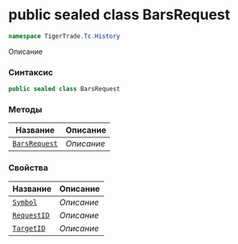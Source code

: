 
# public sealed class BarsRequest
```csharp
namespace TigerTrade.Tc.History
```



Описание

### Синтаксис
```csharp
public sealed class BarsRequest
```


### Методы
| Название | Описание |
| --- | --- |
| [`BarsRequest`](./BarsRequest.cs/Методы/BarsRequest.md) | *Описание* |

### Свойства
| Название | Описание |
| --- | --- |
| [`Symbol`](./BarsRequest.cs/Свойства/Symbol.md) | *Описание* |
| [`RequestID`](./BarsRequest.cs/Свойства/RequestID.md) | *Описание* |
| [`TargetID`](./BarsRequest.cs/Свойства/TargetID.md) | *Описание* |



